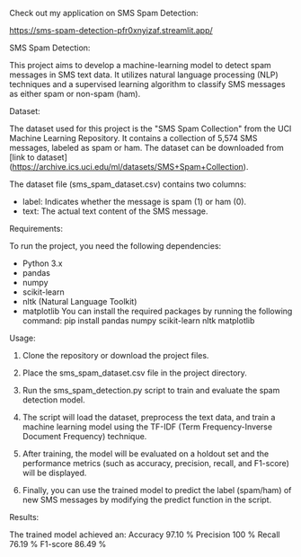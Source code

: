 Check out my application on SMS Spam Detection:

https://sms-spam-detection-pfr0xnyizaf.streamlit.app/

SMS Spam Detection:

This project aims to develop a machine-learning model to detect spam messages in SMS text data. It utilizes natural language processing (NLP) techniques and a supervised learning algorithm to classify SMS messages as either spam or non-spam (ham).

Dataset:

The dataset used for this project is the "SMS Spam Collection" from the UCI Machine Learning Repository. It contains a collection of 5,574 SMS messages, labeled as spam or ham. The dataset can be downloaded from [link to dataset] (https://archive.ics.uci.edu/ml/datasets/SMS+Spam+Collection).

The dataset file (sms_spam_dataset.csv) contains two columns:

- label: Indicates whether the message is spam (1) or ham (0).
- text: The actual text content of the SMS message.

Requirements:

To run the project, you need the following dependencies:
- Python 3.x
- pandas
- numpy
- scikit-learn
- nltk (Natural Language Toolkit)
- matplotlib
You can install the required packages by running the following command:
pip install pandas numpy scikit-learn nltk matplotlib

Usage:

1. Clone the repository or download the project files.

2. Place the sms_spam_dataset.csv file in the project directory.

3. Run the sms_spam_detection.py script to train and evaluate the spam detection model.

4. The script will load the dataset, preprocess the text data, and train a machine learning model using the TF-IDF (Term Frequency-Inverse Document Frequency) technique.

5. After training, the model will be evaluated on a holdout set and the performance metrics (such as accuracy, precision, recall, and F1-score) will be displayed.

6. Finally, you can use the trained model to predict the label (spam/ham) of new SMS messages by modifying the predict function in the script.

Results:

The trained model achieved an:
Accuracy	97.10 %
Precision	100 %
Recall	76.19 %
F1-score	86.49 %

